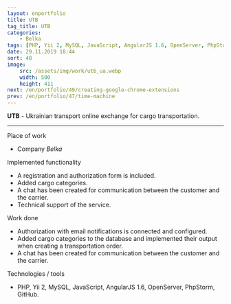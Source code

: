 ```yaml
---
layout: enportfolio
title: UTB
tag_title: UTB
categories:
    - Belka
tags: [PHP, Yii 2, MySQL, JavaScript, AngularJS 1.6, OpenServer, PhpStorm, GitHub]
date: 29.11.2019 18:44
sort: 48
image: 
    src: /assets/img/work/utb_ua.webp 
    width: 500
    height: 411
next: /en/portfolio/49/creating-google-chrome-extensions
prev: /en/portfolio/47/time-machine
---
```


**UTB** - Ukrainian transport online exchange for cargo transportation.

---

Place of work

* Company _Belka_

Implemented functionality

* A registration and authorization form is included.
* Added cargo categories.
* A chat has been created for communication between the customer and the carrier.
* Technical support of the service.

Work done

* Authorization with email notifications is connected and configured.
* Added cargo categories to the database and implemented their output when creating a transportation order.
* A chat has been created for communication between the customer and the carrier.

Technologies / tools

* PHP, Yii 2, MySQL, JavaScript, AngularJS 1.6, OpenServer, PhpStorm, GitHub.
